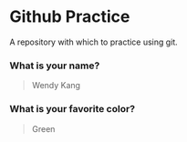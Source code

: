 # Github Practice

A repository with which to practice using git.

### What is your name?

> Wendy Kang


### What is your favorite color?

> Green